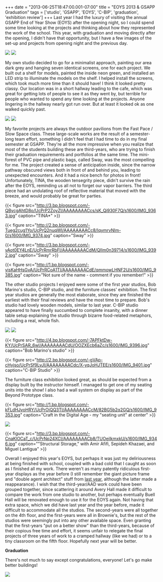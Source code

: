 +++
date = "2013-06-25T18:47:00.001-07:00"
title = "EOYS 2013 & GSAPP Graduation"
tags = ['studio', 'GSAPP', 'EOYS', 'C-BIP', 'graduation', 'exhibition review']
+++
Last year I had the luxury of visiting the annual GSAPP End of Year Show (EOYS) after the opening night, so I could spend some time looking at the projects and thinking about how they represented the work of the school.  This year, with graduation and moving directly after the opening, I didn't have that opportunity, but I have a few images of the set-up and projects from opening night and the previous day.

<img src="http://4.bp.blogspot.com/-D3buQRI7Wsg/UaUE7KdCEqI/AAAAAAAACKg/dvd1UySxy04/s1600/IMG_20130516_165245.jpg"/>

<img src="http://3.bp.blogspot.com/-Ryi97QiqOn0/UaUE7AdlIOI/AAAAAAAACLo/vXV5bV0WtlU/s1600/IMG_20130516_165324.jpg"/>

My own studio decided to go for a minimalist approach, painting our area dark grey and hanging seven identical screens, one for each project.  We built out a shelf for models, painted the inside neon green, and installed an LED strip to illuminate the models on the shelf.  I helped install the screens, which took much more time than it should have!  I think it looked pretty classy.  Our location was in a short hallway leading to the cafe, which was great for getting lots of people to see it as they went by, but terrible for people who wanted to spend any time looking at the projects.  Anyone lingering in the hallway nearly got run over.  But at least it looked ok as one walked quickly past.

<img src="http://4.bp.blogspot.com/-GZaknKPWzFI/UcPrMh5XKMI/AAAAAAAACbo/ceKY3AD6eEY/s1600/IMG_9332.jpg"/>

<img src="http://4.bp.blogspot.com/-uoxfYuadUXM/UcPrNHLOkcI/AAAAAAAACbs/zmvtV77WZuQ/s1600/IMG_9336.jpg"/>

My favorite projects are always the outdoor pavilions from the Fast Pace / Slow Space class.  These large-scale works are the result of a semester-long team effort, something I didn't feel that I had time to do in my final semester at GSAPP.  They're all the more impressive when you realize that most of the students building these are third-years, who are trying to finish their graduation requirements and portfolios at the same time.  The mini-forest of PVC pipe and plastic bags, called Sway, was the most compelling for me.  The project created a sense of anticipation inside, since the narrow pathway obscured views both in front of and behind you, leading to unexpected encounters.  And it had a nice bench for photos in front!  Unfortunately, TINA, the wooden tensegrity piece, didn't survive the rain after the EOYS, reminding us all not to forget our vapor barriers.   The third piece had an undulating roof of reflective material that moved with the breeze, and would probably be great for parties.

{{< figure src="http://3.bp.blogspot.com/-QBycgAhtD8o/UcPrP2ZoyZI/AAAAAAAACcs/sK_Qi930F7Q/s1600/IMG_9363.jpg" caption="TINA&ast;" >}}

{{< figure src="http://2.bp.blogspot.com/-Tueg2cug1Yo/UcPrQ2nuqWI/AAAAAAAACc8/IqymrvNlm-0/s1600/IMG_9374.jpg" caption="Sway" >}}

{{< figure src="http://3.bp.blogspot.com/-vAot0EY4LnE/UcPrRmrRbFI/AAAAAAAACdM/QIIm0n39714/s1600/IMG_9392.jpg" caption="Sway" >}}

{{< figure src="http://1.bp.blogspot.com/-yjsKaHHsGvA/UcPrRCoA1TI/AAAAAAAACdE/qmmowLHNF2U/s1600/IMG_9385.jpg" caption="Not sure of the name - comment if you remember!" >}}

The other studio projects I enjoyed were some of the first year studios, Bob Marino's studio, C-BIP studio, and the furniture classes' exhibition.  The first year studios are generally the most elaborate, since they are finished the earliest with their final reviews and have the most time to prepare.  Bob's studio had lovely wooden models, similar to last year.  C-BIP studio appeared to have finally succumbed to complete insanity, with a dinner table setup explaining the studio through bizarre food-related metaphors, including a real, whole fish.

<img src="http://4.bp.blogspot.com/-xQIj7IaM1i0/UcPrPUUJdRI/AAAAAAAACcc/3QvZIBxe2do/s1600/IMG_9356.jpg"/>

<img src="http://1.bp.blogspot.com/-uPWpPOM76Dc/UcPrPlUjIcI/AAAAAAAACck/nL6vKW7IZzo/s1600/IMG_9357.jpg"/>

{{< figure src="http://4.bp.blogspot.com/-7APFktDw-KY/UcPrSAR_6wI/AAAAAAAACdU/OOZXEcb6aZc/s1600/IMG_9396.jpg" caption="Bob Marino's studio" >}}

{{< figure src="http://2.bp.blogspot.com/-gVAp-cHyjso/UcPrSf9LvJI/AAAAAAAACdc/X-yqJoHJTEE/s1600/IMG_9401.jpg" caption="C-BIP Studio" >}}

The furniture class exhibition looked great, as should be expected from a display built by the instructor himself.  I managed to get one of my seating units into the show!  I also had a wall system on display as part of the Beyond Prototype class.

{{< figure src="http://1.bp.blogspot.com/-kFLdHJvoHRY/UcPrOiQQ3TI/AAAAAAAACcM/82BG5b2q2GQ/s1600/IMG_9353.jpg" caption="Craft in the Digital Age - my \"seating unit\" at center" >}}

<img src="http://1.bp.blogspot.com/-7QZ3ubl9lfA/UcPrOMKm7BI/AAAAAAAACcE/13vusSrEz-Q/s1600/IMG_9348.jpg"/>

{{< figure src="http://3.bp.blogspot.com/-CnaKlOCaT_c/UcPrNp24XCI/AAAAAAAACb8/TUOeilkmxkU/s1600/IMG_9346.jpg" caption="\"Structural Storage,\" with Amir Afifi, Sepideh Khazaei, and Miguel Lantigua" >}}

Overall I enjoyed this year's EOYS, but perhaps it was just my deliriousness at being finished with school, coupled with a bad cold that I caught as soon as I finished all my work.  There weren't as many patently ridiculous first-year displays as the year before (I still remember the giant picture frame and "double agent architect" stuff from [last year](http://notbuiltinaday.blogspot.com/2012/08/exhibition-review-eoys-2012.html), although the latter made a reappearance).  I wish that the third-year/AAD work could have been grouped together, since scattering it around Avery Hall made it difficult to compare the work from one studio to another, but perhaps eventually Buell Hall will be renovated enough to use it for the EOYS again.  Not having that extra space, which we did have last year and the year before, made it difficult to accommodate all the studios.  The second-years were all together on the 4th floor, and the first-years were all in Brownie's, but the rest of the studios were seemingly put into any other available space.  Even granting that the first-years "put on a better show" than the third-years, because of their copious free time and effort, it seems unfair to relegate the final projects of three years of work to a cramped hallway (like we had) or to a tiny classroom on the fifth floor.  Hopefully next year will be better.

**Graduation**

There's not much to say except congratulations, everyone!  Let's go make better buildings!

<img src="http://2.bp.blogspot.com/-nrPVsN-aGHQ/UcPrL8ZxY4I/AAAAAAAACbc/ZRWVVBG_M6A/s1600/IMG_9407.jpg"/>
